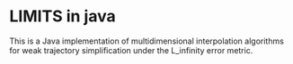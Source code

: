 # LIMITS in java

This is a Java implementation of multidimensional interpolation algorithms for weak trajectory simplification under the L_infinity error metric.
